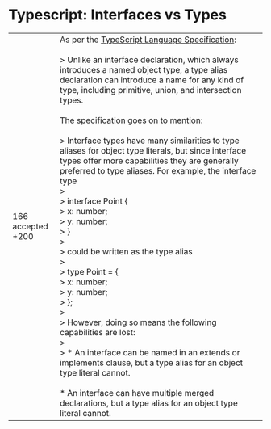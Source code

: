 # Typescript: Interfaces vs Types

|     |     |
| --- | --- |
| 166  accepted<br>+200 | As per the [TypeScript Language Specification](https://github.com/Microsoft/TypeScript/blob/master/doc/spec.md#3.10):<br><br>> Unlike an interface declaration, which always introduces a named object type, a type alias declaration can introduce a name for any kind of type, including primitive, union, and intersection types.<br><br>The specification goes on to mention:<br><br>> Interface types have many similarities to type aliases for object type literals, but since interface types offer more capabilities they are generally preferred to type aliases. For example, the interface type<br>> <br>>     interface Point {<br>>         x: number;<br>>         y: number;<br>>     }<br>> <br>> could be written as the type alias<br>> <br>>     type Point = {<br>>         x: number;<br>>         y: number;<br>>     };<br>> <br>> However, doing so means the following capabilities are lost:<br>> <br>> * An interface can be named in an extends or implements clause, but a type alias for an object type literal cannot.<br><br>* An interface can have multiple merged declarations, but a type alias for an object type literal cannot. |
